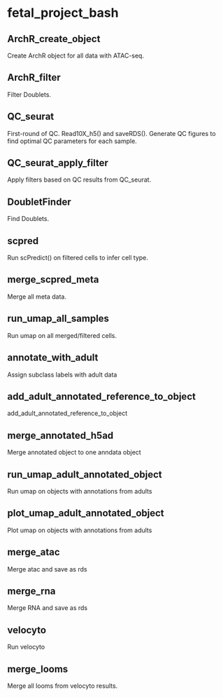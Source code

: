 # fetal_project_bash

## ArchR_create_object
Create ArchR object for all data with ATAC-seq.

## ArchR_filter
Filter Doublets.

## QC_seurat
First-round of QC. Read10X_h5() and saveRDS(). Generate QC figures to find optimal QC parameters for each sample.

## QC_seurat_apply_filter
Apply filters based on QC results from QC_seurat.

## DoubletFinder
Find Doublets.

## scpred
Run scPredict() on filtered cells to infer cell type.

## merge_scpred_meta
Merge all meta data.

## run_umap_all_samples
Run umap on all merged/filtered cells.

## annotate_with_adult
Assign subclass labels with adult data

## add_adult_annotated_reference_to_object
add_adult_annotated_reference_to_object

## merge_annotated_h5ad
Merge annotated object to one anndata object

## run_umap_adult_annotated_object
Run umap on objects with annotations from adults

## plot_umap_adult_annotated_object
Plot umap on objects with annotations from adults

## merge_atac
Merge atac and save as rds

## merge_rna
Merge RNA and save as rds


## velocyto
Run velocyto

## merge_looms
Merge all looms from velocyto results.
